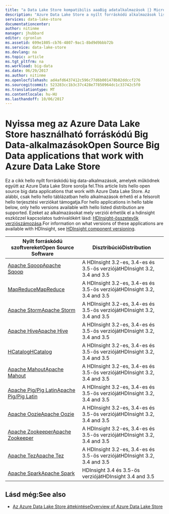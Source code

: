 ```yaml
---
title: "a Data Lake Store kompatibilis aaaBig adatalkalmazások |} Microsoft Docs"
description: "Azure Data Lake Store a nyílt forráskódú alkalmazások listáját"
services: data-lake-store
documentationcenter: 
author: nitinme
manager: jhubbard
editor: cgronlun
ms.assetid: 699e1805-cb76-4807-9ac1-8bd9d9bbb72b
ms.service: data-lake-store
ms.devlang: na
ms.topic: article
ms.tgt_pltfrm: na
ms.workload: big-data
ms.date: 06/29/2017
ms.author: nitinme
ms.openlocfilehash: ad4afd6437412c596c77d6b001478b82ddccf276
ms.sourcegitcommit: 523283cc1b3c37c428e77850964dc1c33742c5f0
ms.translationtype: MT
ms.contentlocale: hu-HU
ms.lasthandoff: 10/06/2017
---
```

# <a name="open-source-big-data-applications-that-work-with-azure-data-lake-store"></a><span data-ttu-id="6474c-103">Nyissa meg az Azure Data Lake Store használható forráskódú Big Data-alkalmazások</span><span class="sxs-lookup"><span data-stu-id="6474c-103">Open Source Big Data applications that work with Azure Data Lake Store</span></span>
<span data-ttu-id="6474c-104">Ez a cikk hello nyílt forráskódú big data-alkalmazások, amelyek működnek együtt az Azure Data Lake Store sorolja fel.</span><span class="sxs-lookup"><span data-stu-id="6474c-104">This article lists hello open source big data applications that work with Azure Data Lake Store.</span></span> <span data-ttu-id="6474c-105">Az alábbi, csak hello hello táblázatban hello alkalmazások érhető el a felsorolt hello terjesztési verziókat támogatja.</span><span class="sxs-lookup"><span data-stu-id="6474c-105">For hello applications in hello table below, only hello versions available with hello listed distribution are supported.</span></span> <span data-ttu-id="6474c-106">Ezeket az alkalmazásokat mely verziói érhetők el a hdinsight eszközzel kapcsolatos tudnivalókért lásd: [HDInsight-összetevők verziószámozása](../hdinsight/hdinsight-component-versioning.md).</span><span class="sxs-lookup"><span data-stu-id="6474c-106">For information on what versions of these applications are available with HDInsight, see [HDInsight component versioning](../hdinsight/hdinsight-component-versioning.md).</span></span>

| <span data-ttu-id="6474c-107">Nyílt forráskódú szoftvereket</span><span class="sxs-lookup"><span data-stu-id="6474c-107">Open Source Software</span></span> | <span data-ttu-id="6474c-108">Disztribúció</span><span class="sxs-lookup"><span data-stu-id="6474c-108">Distribution</span></span> |
| --- | --- |
| [<span data-ttu-id="6474c-109">Apache Sqoop</span><span class="sxs-lookup"><span data-stu-id="6474c-109">Apache Sqoop</span></span>](http://sqoop.apache.org/) |<span data-ttu-id="6474c-110">A HDInsight 3.2-es, 3.4-es és 3.5-ös verzióját</span><span class="sxs-lookup"><span data-stu-id="6474c-110">HDInsight 3.2, 3.4 and 3.5</span></span> |
| [<span data-ttu-id="6474c-111">MapReduce</span><span class="sxs-lookup"><span data-stu-id="6474c-111">MapReduce</span></span>](http://hadoop.apache.org/docs/r1.0.4/mapred_tutorial.html) |<span data-ttu-id="6474c-112">A HDInsight 3.2-es, 3.4-es és 3.5-ös verzióját</span><span class="sxs-lookup"><span data-stu-id="6474c-112">HDInsight 3.2, 3.4 and 3.5</span></span> |
| [<span data-ttu-id="6474c-113">Apache Storm</span><span class="sxs-lookup"><span data-stu-id="6474c-113">Apache Storm</span></span>](https://storm.apache.org/) |<span data-ttu-id="6474c-114">A HDInsight 3.2-es, 3.4-es és 3.5-ös verzióját</span><span class="sxs-lookup"><span data-stu-id="6474c-114">HDInsight 3.2, 3.4 and 3.5</span></span> |
| [<span data-ttu-id="6474c-115">Apache Hive</span><span class="sxs-lookup"><span data-stu-id="6474c-115">Apache Hive</span></span>](http://hive.apache.org/) |<span data-ttu-id="6474c-116">A HDInsight 3.2-es, 3.4-es és 3.5-ös verzióját</span><span class="sxs-lookup"><span data-stu-id="6474c-116">HDInsight 3.2, 3.4 and 3.5</span></span> |
| [<span data-ttu-id="6474c-117">HCatalog</span><span class="sxs-lookup"><span data-stu-id="6474c-117">HCatalog</span></span>](https://cwiki.apache.org/confluence/display/Hive/HCatalog) |<span data-ttu-id="6474c-118">A HDInsight 3.2-es, 3.4-es és 3.5-ös verzióját</span><span class="sxs-lookup"><span data-stu-id="6474c-118">HDInsight 3.2, 3.4 and 3.5</span></span> |
| [<span data-ttu-id="6474c-119">Apache Mahout</span><span class="sxs-lookup"><span data-stu-id="6474c-119">Apache Mahout</span></span>](http://mahout.apache.org/) |<span data-ttu-id="6474c-120">A HDInsight 3.2-es, 3.4-es és 3.5-ös verzióját</span><span class="sxs-lookup"><span data-stu-id="6474c-120">HDInsight 3.2, 3.4 and 3.5</span></span> |
| [<span data-ttu-id="6474c-121">Apache Pig/Pig Latin</span><span class="sxs-lookup"><span data-stu-id="6474c-121">Apache Pig/Pig Latin</span></span>](http://pig.apache.org/) |<span data-ttu-id="6474c-122">A HDInsight 3.2-es, 3.4-es és 3.5-ös verzióját</span><span class="sxs-lookup"><span data-stu-id="6474c-122">HDInsight 3.2, 3.4 and 3.5</span></span> |
| [<span data-ttu-id="6474c-123">Apache Oozie</span><span class="sxs-lookup"><span data-stu-id="6474c-123">Apache Oozie</span></span>](http://oozie.apache.org/) |<span data-ttu-id="6474c-124">A HDInsight 3.2-es, 3.4-es és 3.5-ös verzióját</span><span class="sxs-lookup"><span data-stu-id="6474c-124">HDInsight 3.2, 3.4 and 3.5</span></span> |
| [<span data-ttu-id="6474c-125">Apache Zookeeper</span><span class="sxs-lookup"><span data-stu-id="6474c-125">Apache Zookeeper</span></span>](http://zookeeper.apache.org/) |<span data-ttu-id="6474c-126">A HDInsight 3.2-es, 3.4-es és 3.5-ös verzióját</span><span class="sxs-lookup"><span data-stu-id="6474c-126">HDInsight 3.2, 3.4 and 3.5</span></span> |
| [<span data-ttu-id="6474c-127">Apache Tez</span><span class="sxs-lookup"><span data-stu-id="6474c-127">Apache Tez</span></span>](http://tez.apache.org/) |<span data-ttu-id="6474c-128">A HDInsight 3.2-es, 3.4-es és 3.5-ös verzióját</span><span class="sxs-lookup"><span data-stu-id="6474c-128">HDInsight 3.2, 3.4 and 3.5</span></span> |
| [<span data-ttu-id="6474c-129">Apache Spark</span><span class="sxs-lookup"><span data-stu-id="6474c-129">Apache Spark</span></span>](http://spark.apache.org/) |<span data-ttu-id="6474c-130">HDInsight 3.4 és 3.5-ös verzióját</span><span class="sxs-lookup"><span data-stu-id="6474c-130">HDInsight 3.4 and 3.5</span></span> |


## <a name="see-also"></a><span data-ttu-id="6474c-131">Lásd még:</span><span class="sxs-lookup"><span data-stu-id="6474c-131">See also</span></span>
* [<span data-ttu-id="6474c-132">Az Azure Data Lake Store áttekintése</span><span class="sxs-lookup"><span data-stu-id="6474c-132">Overview of Azure Data Lake Store</span></span>](data-lake-store-overview.md)

